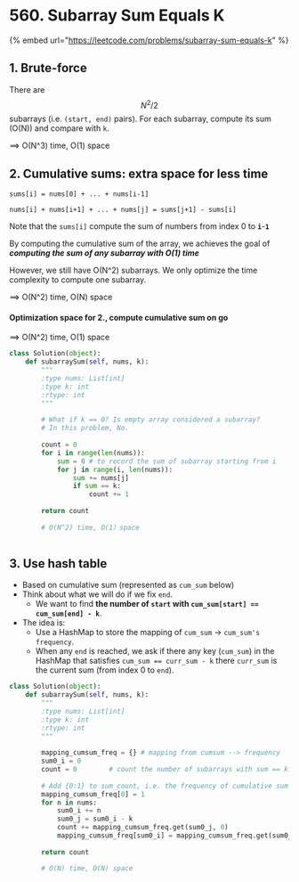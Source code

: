 # 560. Subarray Sum Equals K

{% embed url="https://leetcode.com/problems/subarray-sum-equals-k" %}

## 1. Brute-force

There are $$N^2/2$$ subarrays (i.e. `(start, end)` pairs). For each subarray, compute its sum (O(N)) and compare with `k`.

\==> O(N^3) time, O(1) space

## 2. Cumulative sums: extra space for less time

`sums[i] = nums[0] + ... + nums[i-1]`

`nums[i] + nums[i+1] + ... + nums[j] = sums[j+1] - sums[i]`

Note that the `sums[i]` compute the sum of numbers from index 0 to **`i`**-**`1`**

By computing the cumulative sum of the array, we achieves the goal of _**computing the sum of any subarray with O(1) time**_

However, we still have O(N^2) subarrays. We only optimize the time complexity to compute one subarray.&#x20;

\==> O(N^2) time, O(N) space

#### Optimization space for 2., compute cumulative sum on go

\==> O(N^2) time, O(1) space

```python
class Solution(object):
    def subarraySum(self, nums, k):
        """
        :type nums: List[int]
        :type k: int
        :rtype: int
        """
        
        # What if k == 0? Is empty array considered a subarray? 
        # In this problem, No.
        
        count = 0
        for i in range(len(nums)):
            sum = 0 # to record the sum of subarray starting from i
            for j in range(i, len(nums)):
                sum += nums[j]
                if sum == k:
                    count += 1
        
        return count
        
        # O(N^2) time, O(1）space
        
```

## 3. Use hash table

* Based on cumulative sum (represented as `cum_sum` below)
* Think about what we will do if we fix `end`.&#x20;
  * We want to find **the number of `start` with `cum_sum[start] == cum_sum[end] - k`**.
* The idea is:
  * Use a HashMap to store the mapping of `cum_sum` -> `cum_sum's frequency`.
  * When any `end` is reached, we ask if there any key (`cum_sum`) in the HashMap that satisfies `cum_sum == curr_sum - k` there `curr_sum` is the current sum (from index 0 to `end`).

```python
class Solution(object):
    def subarraySum(self, nums, k):
        """
        :type nums: List[int]
        :type k: int
        :rtype: int
        """
        
        mapping_cumsum_freq = {} # mapping from cumsum --> frequency
        sum0_i = 0
        count = 0        # count the number of subarrays with sum == k
        
        # Add {0:1} to sum_count, i.e. the frequency of cumulative sum == 0 is 1 (empty array) 
        mapping_cumsum_freq[0] = 1
        for n in nums:
            sum0_i += n
            sum0_j = sum0_i - k
            count += mapping_cumsum_freq.get(sum0_j, 0)                               # If sum0_j exists, add its freq to res
            mapping_cumsum_freq[sum0_i] = mapping_cumsum_freq.get(sum0_i, 0) + 1      # Update the freq table
            
        return count     

        # O(N) time, O(N) space
        
```
